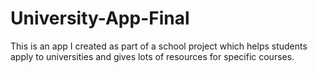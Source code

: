 # University-App-Final
This is an app I created as part of a school project which helps students apply to universities and gives lots of resources for specific courses.
